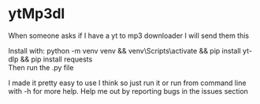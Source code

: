 # ytMp3dl
When someone asks if I have a yt to mp3 downloader I will send them this

Install with: python -m venv venv && venv\Scripts\activate && pip install yt-dlp && pip install requests        
Then run the .py file

I made it pretty easy to use I think so just run it or run from command line with -h for more help.
Help me out by reporting bugs in the issues section
